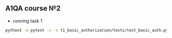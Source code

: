 ## A1QA course №2
* running task 1
```bash
python3 -m pytest -v -s t1_basic_authorization/tests/test_basic_auth.py
```

